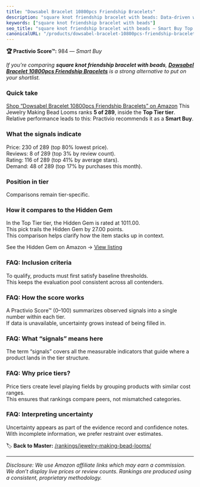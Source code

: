 ```yaml
---
title: "Dowsabel Bracelet 10800pcs Friendship Bracelets"
description: "square knot friendship bracelet with beads: Data-driven within Top Tier ranking using the Practivio Score™. Positioned by quality, value, demand, findability,…"
keywords: ["square knot friendship bracelet with beads"]
seo_title: "square knot friendship bracelet with beads — Smart Buy Top Tier (2025)"
canonicalURL: "/products/dowsabel-bracelet-10800pcs-friendship-bracelets-B0F5WF4HRY/"
---
```


**🏆 Practivio Score™:** 984 — _Smart Buy_


*If you're comparing **square knot friendship bracelet with beads**, **[Dowsabel Bracelet 10800pcs Friendship Bracelets](https://www.amazon.com/dp/B0F5WF4HRY?tag=practivio-20)** is a strong alternative to put on your shortlist.*
### Quick take
[Shop “Dowsabel Bracelet 10800pcs Friendship Bracelets” on Amazon](https://www.amazon.com/dp/B0F5WF4HRY?tag=practivio-20)
This Jewelry Making Bead Looms ranks **5 of 289**, inside the **Top Tier tier**.  
Relative performance leads to this: Practivio recommends it as a **Smart Buy**.

### What the signals indicate
Price: 230 of 289 (top 80% lowest price).  
Reviews: 8 of 289 (top 3% by review count).  
Rating: 116 of 289 (top 41% by average stars).  
Demand: 48 of 289 (top 17% by purchases this month).

### Position in tier
Comparisons remain tier-specific.

### How it compares to the Hidden Gem
In the Top Tier tier, the Hidden Gem is rated at 1011.00.  
This pick trails the Hidden Gem by 27.00 points.  
This comparison helps clarify how the item stacks up in context.  

See the Hidden Gem on Amazon → [View listing](https://www.amazon.com/dp/B00GIIZ8CI?tag=practivio-20)

### FAQ: Inclusion criteria
To qualify, products must first satisfy baseline thresholds.  
This keeps the evaluation pool consistent across all contenders.

### FAQ: How the score works
A Practivio Score™ (0–100) summarizes observed signals into a single number within each tier.  
If data is unavailable, uncertainty grows instead of being filled in.

### FAQ: What “signals” means here
The term “signals” covers all the measurable indicators that guide where a product lands in the tier structure.

### FAQ: Why price tiers?
Price tiers create level playing fields by grouping products with similar cost ranges.  
This ensures that rankings compare peers, not mismatched categories.

### FAQ: Interpreting uncertainty
Uncertainty appears as part of the evidence record and confidence notes.  
With incomplete information, we prefer restraint over estimates.


🏷️ **Back to Master:** [/rankings/jewelry-making-bead-looms/](/rankings/jewelry-making-bead-looms/)

---
_Disclosure: We use Amazon affiliate links which may earn a commission. We don’t display live prices or review counts. Rankings are produced using a consistent, proprietary methodology._
